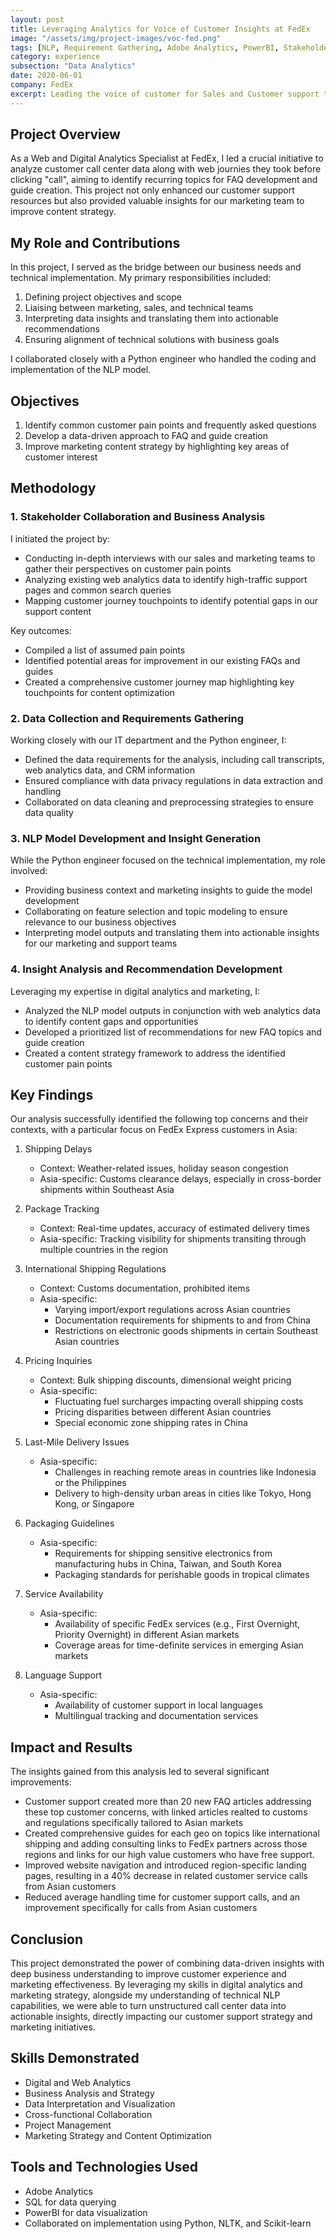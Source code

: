 ```yaml
---
layout: post
title: Leveraging Analytics for Voice of Customer Insights at FedEx
image: "/assets/img/project-images/voc-fed.png"
tags: [NLP, Requirement Gathering, Adobe Analytics, PowerBI, Stakeholder Management]
category: experience
subsection: "Data Analytics"
date: 2020-06-01
company: FedEx
excerpt: Leading the voice of customer for Sales and Customer support to develop low touch solutions to customer problems.
---
```


## Project Overview

As a Web and Digital Analytics Specialist at FedEx, I led a crucial initiative to analyze customer call center data along with web journies they took before clicking "call", aiming to identify recurring topics for FAQ development and guide creation. This project not only enhanced our customer support resources but also provided valuable insights for our marketing team to improve content strategy.

## My Role and Contributions

In this project, I served as the bridge between our business needs and technical implementation. My primary responsibilities included:

1. Defining project objectives and scope
2. Liaising between marketing, sales, and technical teams
3. Interpreting data insights and translating them into actionable recommendations
4. Ensuring alignment of technical solutions with business goals

I collaborated closely with a Python engineer who handled the coding and implementation of the NLP model.

## Objectives

1. Identify common customer pain points and frequently asked questions
2. Develop a data-driven approach to FAQ and guide creation
3. Improve marketing content strategy by highlighting key areas of customer interest

## Methodology

### 1. Stakeholder Collaboration and Business Analysis

I initiated the project by:

- Conducting in-depth interviews with our sales and marketing teams to gather their perspectives on customer pain points
- Analyzing existing web analytics data to identify high-traffic support pages and common search queries
- Mapping customer journey touchpoints to identify potential gaps in our support content

Key outcomes:
- Compiled a list of assumed pain points
- Identified potential areas for improvement in our existing FAQs and guides
- Created a comprehensive customer journey map highlighting key touchpoints for content optimization

### 2. Data Collection and Requirements Gathering

Working closely with our IT department and the Python engineer, I:

- Defined the data requirements for the analysis, including call transcripts, web analytics data, and CRM information
- Ensured compliance with data privacy regulations in data extraction and handling
- Collaborated on data cleaning and preprocessing strategies to ensure data quality

### 3. NLP Model Development and Insight Generation

While the Python engineer focused on the technical implementation, my role involved:

- Providing business context and marketing insights to guide the model development
- Collaborating on feature selection and topic modeling to ensure relevance to our business objectives
- Interpreting model outputs and translating them into actionable insights for our marketing and support teams

### 4. Insight Analysis and Recommendation Development

Leveraging my expertise in digital analytics and marketing, I:

- Analyzed the NLP model outputs in conjunction with web analytics data to identify content gaps and opportunities
- Developed a prioritized list of recommendations for new FAQ topics and guide creation
- Created a content strategy framework to address the identified customer pain points


## Key Findings

Our analysis successfully identified the following top concerns and their contexts, with a particular focus on FedEx Express customers in Asia:

1. Shipping Delays
   - Context: Weather-related issues, holiday season congestion
   - Asia-specific: Customs clearance delays, especially in cross-border shipments within Southeast Asia

2. Package Tracking
   - Context: Real-time updates, accuracy of estimated delivery times
   - Asia-specific: Tracking visibility for shipments transiting through multiple countries in the region

3. International Shipping Regulations
   - Context: Customs documentation, prohibited items
   - Asia-specific: 
     - Varying import/export regulations across Asian countries
     - Documentation requirements for shipments to and from China
     - Restrictions on electronic goods shipments in certain Southeast Asian countries

4. Pricing Inquiries
   - Context: Bulk shipping discounts, dimensional weight pricing
   - Asia-specific: 
     - Fluctuating fuel surcharges impacting overall shipping costs
     - Pricing disparities between different Asian countries
     - Special economic zone shipping rates in China

5. Last-Mile Delivery Issues
   - Asia-specific: 
     - Challenges in reaching remote areas in countries like Indonesia or the Philippines
     - Delivery to high-density urban areas in cities like Tokyo, Hong Kong, or Singapore

6. Packaging Guidelines
   - Asia-specific: 
     - Requirements for shipping sensitive electronics from manufacturing hubs in China, Taiwan, and South Korea
     - Packaging standards for perishable goods in tropical climates

7. Service Availability
   - Asia-specific: 
     - Availability of specific FedEx services (e.g., First Overnight, Priority Overnight) in different Asian markets
     - Coverage areas for time-definite services in emerging Asian markets

8. Language Support
   - Asia-specific: 
     - Availability of customer support in local languages
     - Multilingual tracking and documentation services

## Impact and Results

The insights gained from this analysis led to several significant improvements:

- Customer support created more than 20 new FAQ articles addressing these top customer concerns, with linked articles realted to customs and regulations specifically tailored to Asian markets
- Created comprehensive guides for each geo on topics like international shipping and adding consulting links to FedEx partners across those regions and links for our high value customers who have free support.
- Improved website navigation and introduced region-specific landing pages, resulting in a 40% decrease in related customer service calls from Asian customers
- Reduced average handling time for customer support calls, and an improvement specifically for calls from Asian customers

## Conclusion

This project demonstrated the power of combining data-driven insights with deep business understanding to improve customer experience and marketing effectiveness. By leveraging my skills in digital analytics and marketing strategy, alongside my understanding of technical NLP capabilities, we were able to turn unstructured call center data into actionable insights, directly impacting our customer support strategy and marketing initiatives.

## Skills Demonstrated

- Digital and Web Analytics
- Business Analysis and Strategy
- Data Interpretation and Visualization
- Cross-functional Collaboration
- Project Management
- Marketing Strategy and Content Optimization

## Tools and Technologies Used

- Adobe Analytics
- SQL for data querying
- PowerBI for data visualization
- Collaborated on implementation using Python, NLTK, and Scikit-learn

